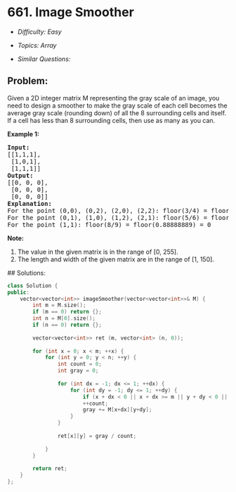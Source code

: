 # 661. Image Smoother

* *Difficulty: Easy*

* *Topics: Array*

* *Similar Questions:*

## Problem:

<p>Given a 2D integer matrix M representing the gray scale of an image, you need to design a smoother to make the gray scale of each cell becomes the average gray scale (rounding down) of all the 8 surrounding cells and itself.  If a cell has less than 8 surrounding cells, then use as many as you can.</p>

<p><b>Example 1:</b><br />
<pre>
<b>Input:</b>
[[1,1,1],
 [1,0,1],
 [1,1,1]]
<b>Output:</b>
[[0, 0, 0],
 [0, 0, 0],
 [0, 0, 0]]
<b>Explanation:</b>
For the point (0,0), (0,2), (2,0), (2,2): floor(3/4) = floor(0.75) = 0
For the point (0,1), (1,0), (1,2), (2,1): floor(5/6) = floor(0.83333333) = 0
For the point (1,1): floor(8/9) = floor(0.88888889) = 0
</pre>
</p>

<p><b>Note:</b><br>
<ol>
<li>The value in the given matrix is in the range of [0, 255].</li>
<li>The length and width of the given matrix are in the range of [1, 150].</li>
</ol>
</p>
## Solutions:

```c++
class Solution {
public:
    vector<vector<int>> imageSmoother(vector<vector<int>>& M) {
        int m = M.size();
        if (m == 0) return {};
        int n = M[0].size();
        if (n == 0) return {};
        
        vector<vector<int>> ret (m, vector<int> (n, 0));
        
        for (int x = 0; x < m; ++x) {
            for (int y = 0; y < n; ++y) {
                int count = 0;
                int gray = 0;
                
                for (int dx = -1; dx <= 1; ++dx) {
                    for (int dy = -1; dy <= 1; ++dy) {
                        if (x + dx < 0 || x + dx >= m || y + dy < 0 || y + dy >= n) continue;
                        ++count;
                        gray += M[x+dx][y+dy];
                    }
                }
                
                ret[x][y] = gray / count;
                
            }
        }
        
        return ret;
    }
};
```
